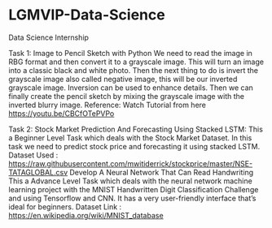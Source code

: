 # LGMVIP-Data-Science

Data Science Internship

Task 1: Image to Pencil Sketch with Python
We need to read the image in RBG format and then convert it to a grayscale image. This will turn an image into a classic black and white photo. Then the next thing to do is invert the grayscale image also called negative image, this will be our inverted grayscale image. Inversion can be used to enhance details. Then we can finally create the pencil sketch by mixing the grayscale image with the inverted blurry image. 
Reference: Watch Tutorial from here https://youtu.be/CBCfOTePVPo

Task 2: Stock Market Prediction And Forecasting Using Stacked LSTM:
This a Beginner Level Task which deals with the Stock Market Dataset.
In this task we need to predict stock price and forecasting it using stacked LSTM.
Dataset Used : https://raw.githubusercontent.com/mwitiderrick/stockprice/master/NSE-TATAGLOBAL.csv
Develop A Neural Network That Can Read Handwriting
This a Advance Level Task which deals with the neural network machine learning project with the MNIST Handwritten Digit Classification Challenge and using Tensorflow and CNN.
It has a very user-friendly interface that’s ideal for beginners.
Dataset Link : https://en.wikipedia.org/wiki/MNIST_database
